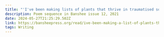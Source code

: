 ```yaml
---
title: "'I've been making lists of plants that thrive in traumatised soil' [poems]"
description: Poem sequence in Banshee issue 12, 2021
date: 2024-05-27T21:25:29.502Z
link: https://bansheepress.org/read/ive-been-making-a-list-of-plants-that-thrive-in-traumatized-soil-by-maija-sofia-makela
tags: Writing
---
```

